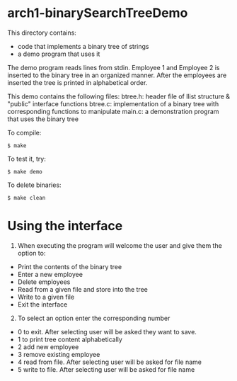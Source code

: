 # arch1-binarySearchTreeDemo

This directory contains:
* code that implements a binary tree of strings 
* a demo program that uses it

The demo program reads lines from stdin.
Employee 1 and Employee 2 is inserted to the binary tree in an organized manner.
After the employees are inserted the tree is printed in alphabetical order.

This demo contains the following files:
 btree.h: header file of llist structure & "public" interface functions
 btree.c: implementation of a binary tree with corresponding functions to manipulate
 main.c: a demonstration program that uses the binary tree
 

To compile:
~~~
$ make
~~~

To test it, try:
~~~
$ make demo
~~~

To delete binaries:
~~~
$ make clean
~~~

# Using the interface #

1. When executing the program will welcome the user and give them the option to:
  - Print the contents of the binary tree
  - Enter a new employee
  - Delete employees
  - Read from a given file and store into the tree
  - Write to a given file
  - Exit the interface

2. To select an option enter the corresponding number
  - 0 to exit. After selecting user will be asked they want to save.
  - 1 to print tree content alphabetically
  - 2 add new employee
  - 3 remove existing employee
  - 4 read from file. After selecting user will be asked for file name
  - 5 write to file. After selecting user will be asked for file name